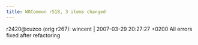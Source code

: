 ```yaml
---
title: WOCommon r518, 3 items changed
---
```


r2420@cuzco (orig r267): wincent | 2007-03-29 20:27:27 +0200 All errors fixed after refactoring
